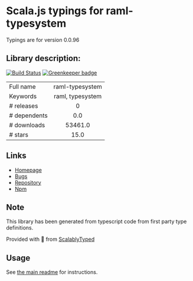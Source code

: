 
# Scala.js typings for raml-typesystem

Typings are for version 0.0.96

## Library description:
[![Build Status](https://travis-ci.org/raml-org/raml-typesystem.svg?branch=master)](https://travis-ci.org/raml-org/raml-typesystem) [![Greenkeeper badge](https://badges.greenkeeper.io/raml-org/raml-typesystem.svg)](https://greenkeeper.io/)

|                    |                 |
| ------------------ | :-------------: |
| Full name          | raml-typesystem |
| Keywords           | raml, typesystem |
| # releases         | 0 |
| # dependents       | 0.0 |
| # downloads        | 53461.0 |
| # stars            | 15.0 |

## Links
- [Homepage](https://github.com/raml-org/raml-typesystem)
- [Bugs](https://github.com/raml-org/raml-typesystem/issues)
- [Repository](https://github.com/raml-org/raml-typesystem)
- [Npm](https://www.npmjs.com/package/raml-typesystem)
    


## Note
This library has been generated from typescript code from first party type definitions.

Provided with :purple_heart: from [ScalablyTyped](https://github.com/oyvindberg/ScalablyTyped)

## Usage
See [the main readme](../../readme.md) for instructions.


